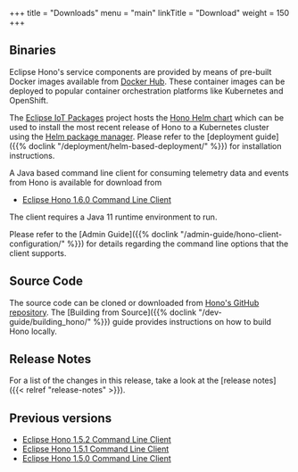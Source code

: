 +++
title = "Downloads"
menu = "main"
linkTitle = "Download"
weight = 150
+++

## Binaries

Eclipse Hono's service components are provided by means of pre-built Docker images available from
[Docker Hub](https://hub.docker.com/u/eclipse/). These container images can be deployed to popular
container orchestration platforms like Kubernetes and OpenShift.

The [Eclipse IoT Packages](https://www.eclipse.org/packages/) project hosts the
[Hono Helm chart](https://github.com/eclipse/packages/tree/master/charts/hono)
which can be used to install the most recent release of Hono to a Kubernetes cluster
using the [Helm package manager](https://helm.sh).
Please refer to the [deployment guide]({{% doclink "/deployment/helm-based-deployment/" %}})
for installation instructions.

A Java based command line client for consuming telemetry data and events from Hono is available for download from

* [Eclipse Hono 1.6.0 Command Line Client](https://www.eclipse.org/downloads/download.php?file=/hono/hono-cli-1.6.0-exec.jar)

The client requires a Java 11 runtime environment to run.

Please refer to the [Admin Guide]({{% doclink "/admin-guide/hono-client-configuration/" %}}) for details regarding the command
line options that the client supports.

## Source Code

The source code can be cloned or downloaded from [Hono's GitHub repository](https://github.com/eclipse/hono).
The [Building from Source]({{% doclink "/dev-guide/building_hono/" %}}) guide provides instructions on how to build Hono locally.

## Release Notes

For a list of the changes in this release, take a look at the [release notes]({{< relref "release-notes" >}}).

## Previous versions

* [Eclipse Hono 1.5.2 Command Line Client](https://www.eclipse.org/downloads/download.php?file=/hono/hono-cli-1.5.2-exec.jar)
* [Eclipse Hono 1.5.1 Command Line Client](https://www.eclipse.org/downloads/download.php?file=/hono/hono-cli-1.5.1-exec.jar)
* [Eclipse Hono 1.5.0 Command Line Client](https://www.eclipse.org/downloads/download.php?file=/hono/hono-cli-1.5.0-exec.jar)
